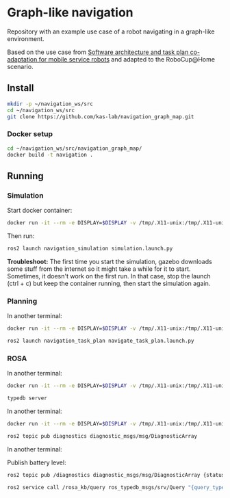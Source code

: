 # Graph-like navigation
Repository with an example use case of a robot navigating in a graph-like environment.

Based on the use case from [Software architecture and task plan co-adaptation for mobile service robots](https://dl.acm.org/doi/pdf/10.1145/3387939.3391591) and adapted to the RoboCup@Home scenario.

## Install

```Bash
mkdir -p ~/navigation_ws/src
cd ~/navigation_ws/src
git clone https://github.com/kas-lab/navigation_graph_map.git
```

### Docker setup

```Bash
cd ~/navigation_ws/src/navigation_graph_map/
docker build -t navigation .
```

## Running

### Simulation

Start docker container:
```Bash
docker run -it --rm -e DISPLAY=$DISPLAY -v /tmp/.X11-unix:/tmp/.X11-unix:ro navigation
```

Then run:
```Bash
ros2 launch navigation_simulation simulation.launch.py
```

**Troubleshoot:** The first time you start the simulation, gazebo downloads some stuff from the internet so it might take a while for it to start. Sometimes, it doesn't work on the first run. In that case, stop the launch (ctrl + c) but keep the container running, then start the simulation again.

### Planning

In another terminal:
```Bash
docker run -it --rm -e DISPLAY=$DISPLAY -v /tmp/.X11-unix:/tmp/.X11-unix:ro navigation
```

```Bash
ros2 launch navigation_task_plan navigate_task_plan.launch.py
```

### ROSA

In another terminal:
```Bash
docker run -it --rm -e DISPLAY=$DISPLAY -v /tmp/.X11-unix:/tmp/.X11-unix:ro navigation
```

```Bash
typedb server
```

In another terminal:
```Bash
docker run -it --rm -e DISPLAY=$DISPLAY -v /tmp/.X11-unix:/tmp/.X11-unix:ro navigation
```

```Bash
ros2 topic pub diagnostics diagnostic_msgs/msg/DiagnosticArray
```

In another terminal:

Publish battery level:
```Bash
ros2 topic pub /diagnostics diagnostic_msgs/msg/DiagnosticArray {status:['{message: "QA status", values:[{key: battery, value: 0.5}]}']}
```

```Bash
ros2 service call /rosa_kb/query ros_typedb_msgs/srv/Query "{query_type: 'fetch', query: 'match \$b isa QualityAttribute, has attribute-name \"battery\"; fetch \$b:attribute;'}"
```

